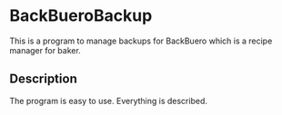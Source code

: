 # BackBueroBackup

This is a program to manage backups for BackBuero which is a recipe manager for baker.

## Description

The program is easy to use. Everything is described. 
